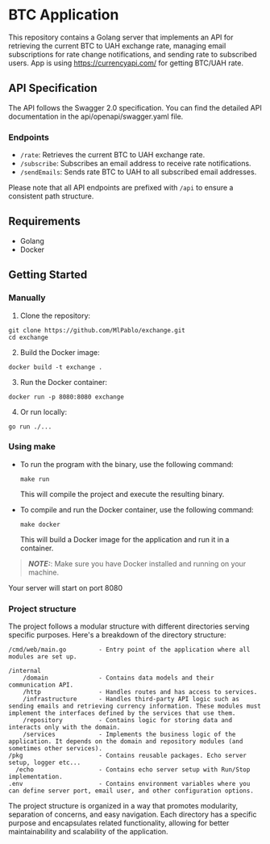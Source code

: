 # BTC Application

This repository contains a Golang server that implements an API for retrieving the current BTC to UAH exchange rate, managing email subscriptions for rate change notifications, and sending rate to subscribed users. App is using <https://currencyapi.com/> for getting BTC/UAH rate.

## API Specification

The API follows the Swagger 2.0 specification. You can find the detailed API documentation in the api/openapi/swagger.yaml file.

### Endpoints

- `/rate`: Retrieves the current BTC to UAH exchange rate.
- `/subscribe`: Subscribes an email address to receive rate notifications.
- `/sendEmails`: Sends rate BTC to UAH to all subscribed email addresses.

Please note that all API endpoints are prefixed with `/api` to ensure a consistent path structure.

## Requirements

- Golang
- Docker

## Getting Started

### Manually

1. Clone the repository:

```shell
git clone https://github.com/MlPablo/exchange.git
cd exchange
```

2. Build the Docker image:
```shell
docker build -t exchange .
```

3. Run the Docker container:
```shell
docker run -p 8080:8080 exchange
```

4. Or run locally:
```shell
go run ./...
```

### Using make

- To run the program with the binary, use the following command:
  ```
  make run
  ```
  This will compile the project and execute the resulting binary.
  
- To compile and run the Docker container, use the following command:
  ```
  make docker
  ```
  This will build a Docker image for the application and run it in a container.

> **_NOTE:_**: Make sure you have Docker installed and running on your machine.

Your server will start on port 8080

### Project structure
The project follows a modular structure with different directories serving specific purposes. Here's a breakdown of the directory structure:
```shell
/cmd/web/main.go         - Entry point of the application where all modules are set up.

/internal
    /domain              - Contains data models and their communication API.
    /http                - Handles routes and has access to services.
    /infrastructure      - Handles third-party API logic such as sending emails and retrieving currency information. These modules must implement the interfaces defined by the services that use them.
    /repository          - Contains logic for storing data and interacts only with the domain.
    /services            - Implements the business logic of the application. It depends on the domain and repository modules (and sometimes other services).
/pkg                     - Contains reusable packages. Echo server setup, logger etc...
  /echo                  - Contains echo server setup with Run/Stop implementation.
.env                     - Contains environment variables where you can define server port, email user, and other configuration options.
```

The project structure is organized in a way that promotes modularity, separation of concerns, and easy navigation. Each directory has a specific purpose and encapsulates related functionality, allowing for better maintainability and scalability of the application.
